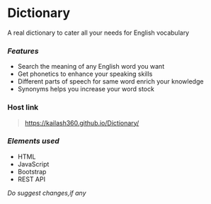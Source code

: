 # Dictionary
A real dictionary to cater all your needs for English vocabulary

### _Features_
- Search the meaning of any English word you want
- Get phonetics to enhance your speaking skills
- Different parts of speech for same word enrich your knowledge
- Synonyms helps you increase your word stock

### Host link
> https://kailash360.github.io/Dictionary/

### _Elements used_
- HTML
- JavaScript
- Bootstrap
- REST API

_Do suggest changes,if any_
